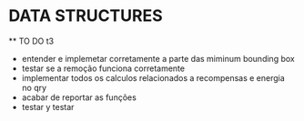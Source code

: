 # DATA STRUCTURES

** TO DO t3
- entender e implemetar corretamente a parte das miminum bounding box
- testar se a remoção funciona corretamente
- implementar todos os calculos relacionados a recompensas e energia no qry
- acabar de reportar as funções
- testar y testar